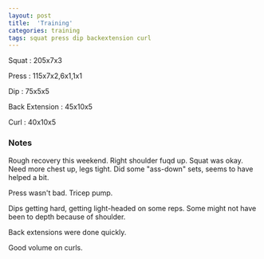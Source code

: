 ```yaml
---
layout: post
title:  'Training'
categories: training
tags: squat press dip backextension curl
---
```


Squat       :   205x7x3

Press       :   115x7x2,6x1,1x1

Dip         :   75x5x5

Back Extension  :   45x10x5

Curl        :   40x10x5

### Notes

Rough recovery this weekend. Right shoulder fuqd up. Squat was okay. Need more chest up,
legs tight. Did some "ass-down" sets, seems to have helped a bit.

Press wasn't bad. Tricep pump.

Dips getting hard, getting light-headed on some reps. Some might not have been to depth
because of shoulder.

Back extensions were done quickly.

Good volume on curls.
